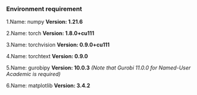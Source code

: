 ### Environment requirement

1.Name: numpy **Version: 1.21.6**

2.Name: torch **Version: 1.8.0+cu111**

3.Name: torchvision **Version: 0.9.0+cu111**

4.Name: torchtext **Version: 0.9.0**

5.Name: gurobipy **Version: 10.0.3** *(Note that Gurobi 11.0.0 for Named-User Academic is required)*

6.Name: matplotlib **Version: 3.4.2**





